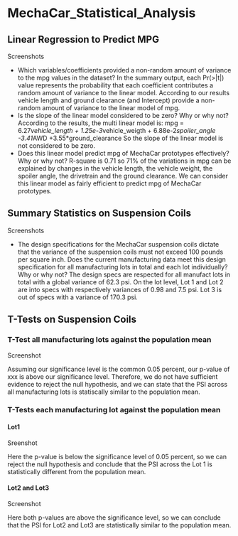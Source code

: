 # MechaCar_Statistical_Analysis

## Linear Regression to Predict MPG

Screenshots

- Which variables/coefficients provided a non-random amount of variance to the mpg values in the dataset?
    In the summary output, each Pr(>|t|) value represents the probability that each coefficient contributes a random amount of variance to the linear model. According to our results vehicle length and ground clearance (and Intercept) provide a non-random amount of variance to the linear model of mpg.
- Is the slope of the linear model considered to be zero? Why or why not?
    According to the results, the multi linear model is:
    mpg = 6.27*vehicle_length + 1.25e-3*vehicle_weigth + 6.88e-2*spoiler_angle -3.41*AWD +3.55*ground_clearance
    So the slope of the linear model is not considered to be zero.
- Does this linear model predict mpg of MechaCar prototypes effectively? Why or why not?
    R-square is 0.71 so 71% of the variations in mpg can be explained by changes in the vehicle length, the vehicle weight, the spoiler angle, the drivetrain and the ground clearance. We can consider this linear model as fairly efficient to predict mpg of MechaCar prototypes.

## Summary Statistics on Suspension Coils

Screenshots

- The design specifications for the MechaCar suspension coils dictate that the variance of the suspension coils must not exceed 100 pounds per square inch. Does the current manufacturing data meet this design specification for all manufacturing lots in total and each lot individually? Why or why not?
    The design specs are respected for all manufact lots in total with a global variance of 62.3 psi.
    On the lot level, Lot 1 and Lot 2 are into specs with respectively variances of 0.98 and 7.5 psi. Lot 3 is out of specs with a variance of 170.3 psi.

## T-Tests on Suspension Coils

### T-Test all manufacturing lots against the population mean

Screenshot

Assuming our significance level is the common 0.05 percent, our p-value of xxx is above our significance level. Therefore, we do not have sufficient evidence to reject the null hypothesis, and we can state that the PSI across all manufacturing lots is statiscally similar to the population mean.

### T-Tests each manufacturing lot against the population mean

#### Lot1

Sreenshot

Here the p-value is below the significance level of 0.05 percent, so we can reject the null hypothesis and conclude that the PSI across the Lot 1 is statistically different from the population mean.

#### Lot2 and Lot3

Screenshot

Here both p-values are above the significance level, so we can conclude that the PSI for Lot2 and Lot3 are statistically similar to the population mean.

